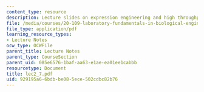 ```yaml
---
content_type: resource
description: Lecture slides on expression engineering and high throughput technologies.
file: /media/courses/20-109-laboratory-fundamentals-in-biological-engineering-fall-2007/929195a66bdbbe085ece502cdbc82b76_lec2_7.pdf
file_type: application/pdf
learning_resource_types:
- Lecture Notes
ocw_type: OCWFile
parent_title: Lecture Notes
parent_type: CourseSection
parent_uid: 085e6576-1baf-aa63-e1ae-ea01ee1cabbb
resourcetype: Document
title: lec2_7.pdf
uid: 929195a6-6bdb-be08-5ece-502cdbc82b76
---
```

